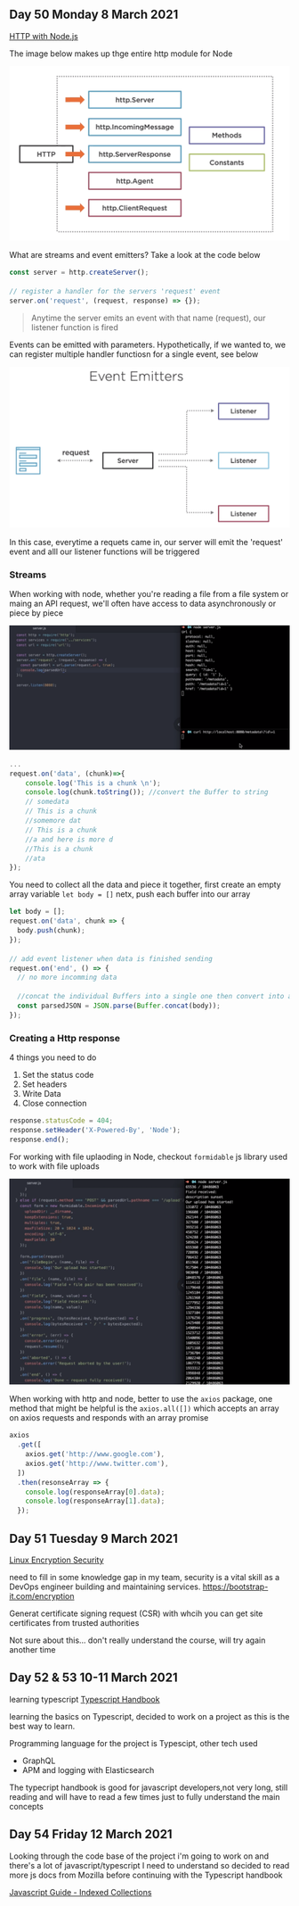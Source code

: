 ## Day 50 Monday 8 March 2021

[HTTP with Node.js](https://app.pluralsight.com/library/courses/http-with-nodejs/table-of-contents)

The image below makes up thge entire http module for Node

![Http module](images/http_module.png)

What are streams and event emitters? Take a look at the code below

```javascript
const server = http.createServer();

// register a handler for the servers 'request' event
server.on('request', (request, response) => {});
```

> Anytime the server emits an event with that name (request), our listener function is fired

Events can be emitted with parameters. Hypothetically, if we wanted to, we can register multiple handler functiosn for a single event, see below

![Event emitters](images/event_emitters.png)

In this case, everytime a requets came in, our server will emit the 'request' event and alll our listener functions will be triggered

### Streams

When working with node, whether you're reading a file from a file system or maing an API request, we'll often have access to data asynchronously or piece by piece

![Node url](images/url_module.png)

```javascript
...
request.on('data', (chunk)=>{
    console.log('This is a chunk \n');
    console.log(chunk.toString()); //convert the Buffer to string
    // somedata
    // This is a chunk
    //somemore dat
    // This is a chunk
    //a and here is more d
    //This is a chunk
    //ata
});
```

You need to collect all the data and piece it together, first create an empty array variable
`let body = []` netx, push each buffer into our array

```javascript
let body = [];
request.on('data', chunk => {
  body.push(chunk);
});

// add event listener when data is finished sending
request.on('end', () => {
  // no more incomming data

  //concat the individual Buffers into a single one then convert into a javascipt object with JSON.parse
  const parsedJSON = JSON.parse(Buffer.concat(body));
});
```

### Creating a Http response

4 things you need to do

1. Set the status code
2. Set headers
3. Write Data
4. Close connection

```javascript
response.statusCode = 404;
response.setHeader('X-Powered-By', 'Node');
response.end();
```

For working with file uplaoding in Node, checkout `formidable` js library used to work with file uploads

![Sungle file upload](images/single_file_upload.png)

When working with http and node, better to use the `axios` package,
one method that might be helpful is the `axios.all([])` which accepts an array on axios requests and responds with an array promise

```javascript
axios
  .get([
    axios.get('http://www.google.com'),
    axios.get('http://www.twitter.com'),
  ])
  .then(resonseArray => {
    console.log(responseArray[0].data);
    console.log(responseArray[1].data);
  });
```

## Day 51 Tuesday 9 March 2021

[Linux Encryption Security](https://app.pluralsight.com/library/courses/linux-encryption-security-lpic-3-303/table-of-contents)

need to fill in some knowledge gap in my team, security is a vital skill as a DevOps engineer building and maintaining services.
https://bootstrap-it.com/encryption

Generat certificate signing request (CSR) with whcih you can get site certificates from trusted authorities

Not sure about this... don't really understand the course, will try again another time

## Day 52 & 53 10-11 March 2021

learning typescript
[Typescript Handbook](https://www.typescriptlang.org/assets/typescript-handbook.pdf)

learning the basics on Typescript, decided to work on a project as this is the best way to learn.

Programming language for the project is Typescipt, other tech used 
- GraphQL
- APM and logging with Elasticsearch

The typecript handbook is good for javascript developers,not very long, still reading and will have to read a few times just to fully understand the main concepts

## Day 54 Friday 12 March 2021

Looking through the code base of the project i'm going to work on and there's a lot of javascript/typescript I need to understand so decided to read more js docs from Mozilla before continuing with the Typescript handbook

[Javascript Guide - Indexed Collections](https://developer.mozilla.org/en-US/docs/Web/JavaScript/Guide/Indexed_collections)
